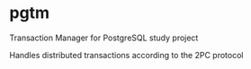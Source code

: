 # pgtm

Transaction Manager for PostgreSQL
study project

Handles distributed transactions according to the 2PC protocol
